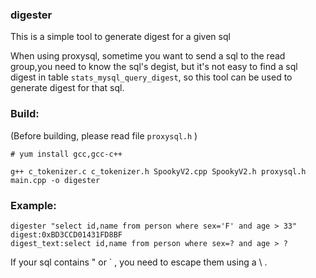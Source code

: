 ### digester 
This is a simple tool to generate digest for a given sql

When using proxysql, sometime you want to send a sql to the read group,you need to know the sql's degist, but it's not easy to find a sql digest in table
`stats_mysql_query_digest`, so this tool can be used to generate digest for that sql.  

### Build:  
(Before building, please read file `proxysql.h` )
```
# yum install gcc,gcc-c++

g++ c_tokenizer.c c_tokenizer.h SpookyV2.cpp SpookyV2.h proxysql.h main.cpp -o digester

```
### Example:
```
digester "select id,name from person where sex='F' and age > 33"
digest:0xBD3CCD01431FD8BF
digest_text:select id,name from person where sex=? and age > ?
```
If your sql contains " or ` , you need to escape them using a \ .


